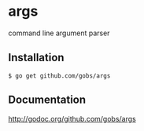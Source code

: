 args
====

command line argument parser

## Installation

    $ go get github.com/gobs/args

## Documentation
http://godoc.org/github.com/gobs/args
